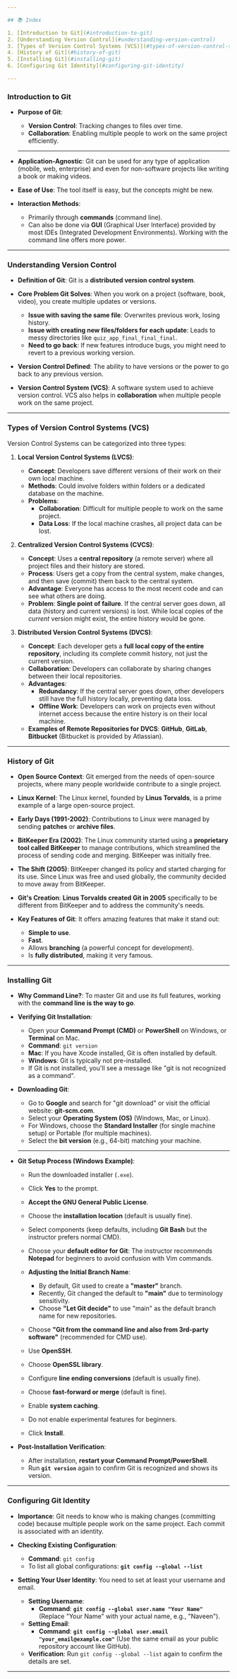 ```yaml
---

## 📚 Index  

1. [Introduction to Git](#introduction-to-git)
2. [Understanding Version Control](#understanding-version-control)
3. [Types of Version Control Systems (VCS)](#types-of-version-control-systems-vcs)
4. [History of Git](#history-of-git)
5. [Installing Git](#installing-git)
6. [Configuring Git Identity](#configuring-git-identity)

---
```

### Introduction to Git

*   **Purpose of Git**:
    *   **Version Control**: Tracking changes to files over time.
    *   **Collaboration**: Enabling multiple people to work on the same project efficiently.
      ---
*   **Application-Agnostic**: Git can be used for any type of application (mobile, web, enterprise) and even for non-software projects like writing a book or making videos.

  
*   **Ease of Use**: The tool itself is easy, but the concepts might be new.
*   **Interaction Methods**:
    *   Primarily through **commands** (command line).
    *   Can also be done via **GUI** (Graphical User Interface) provided by most IDEs (Integrated Development Environments). Working with the command line offers more power.
  ---  
  
### Understanding Version Control

*   **Definition of Git**: Git is a **distributed version control system**.
  
*   **Core Problem Git Solves**: When you work on a project (software, book, video), you create multiple updates or versions.
    *   **Issue with saving the same file**: Overwrites previous work, losing history.
    *   **Issue with creating new files/folders for each update**: Leads to messy directories like `quiz_app_final_final_final`.
    *   **Need to go back**: If new features introduce bugs, you might need to revert to a previous working version.
*   **Version Control Defined**: The ability to have versions or the power to go back to any previous version.
*   **Version Control System (VCS)**: A software system used to achieve version control. VCS also helps in **collaboration** when multiple people work on the same project.

---

### Types of Version Control Systems (VCS)

Version Control Systems can be categorized into three types:

1.  **Local Version Control Systems (LVCS)**:
   
    *   **Concept**: Developers save different versions of their work on their own local machine.
    *   **Methods**: Could involve folders within folders or a dedicated database on the machine.
    *   **Problems**:
        *   **Collaboration**: Difficult for multiple people to work on the same project.
        *   **Data Loss**: If the local machine crashes, all project data can be lost.
          
3.  **Centralized Version Control Systems (CVCS)**:
   
    *   **Concept**: Uses a **central repository** (a remote server) where all project files and their history are stored.
    *   **Process**: Users get a copy from the central system, make changes, and then save (commit) them back to the central system.
    *   **Advantage**: Everyone has access to the most recent code and can see what others are doing.
    *   **Problem**: **Single point of failure**. If the central server goes down, all data (history and current versions) is lost. While local copies of the *current* version might exist, the entire history would be gone.
      
4.  **Distributed Version Control Systems (DVCS)**:
   
    *   **Concept**: Each developer gets a **full local copy of the entire repository**, including its complete commit history, not just the current version.
    *   **Collaboration**: Developers can collaborate by sharing changes between their local repositories.
    *   **Advantages**:
        *   **Redundancy**: If the central server goes down, other developers still have the full history locally, preventing data loss.
        *   **Offline Work**: Developers can work on projects even without internet access because the entire history is on their local machine.
    *   **Examples of Remote Repositories for DVCS**: **GitHub**, **GitLab**, **Bitbucket** (Bitbucket is provided by Atlassian).

---  

### History of Git

*   **Open Source Context**: Git emerged from the needs of open-source projects, where many people worldwide contribute to a single project.
*   **Linux Kernel**: The Linux kernel, founded by **Linus Torvalds**, is a prime example of a large open-source project.
*   **Early Days (1991-2002)**: Contributions to Linux were managed by sending **patches** or **archive files**.
*   **BitKeeper Era (2002)**: The Linux community started using a **proprietary tool called BitKeeper** to manage contributions, which streamlined the process of sending code and merging. BitKeeper was initially free.
  
*   **The Shift (2005)**: BitKeeper changed its policy and started charging for its use. Since Linux was free and used globally, the community decided to move away from BitKeeper.
*   **Git's Creation**: **Linus Torvalds created Git in 2005** specifically to be different from BitKeeper and to address the community's needs.
  
*   **Key Features of Git**: It offers amazing features that make it stand out:
    *   **Simple to use**.
    *   **Fast**.
    *   Allows **branching** (a powerful concept for development).
    *   Is **fully distributed**, making it very famous.

---  

### Installing Git

*   **Why Command Line?**: To master Git and use its full features, working with the **command line is the way to go**.
*   **Verifying Git Installation**:
    *   Open your **Command Prompt (CMD)** or **PowerShell** on Windows, or **Terminal** on Mac.
    *   **Command**: `git version`
    *   **Mac**: If you have Xcode installed, Git is often installed by default.
    *   **Windows**: Git is typically not pre-installed.
    *   If Git is not installed, you'll see a message like "git is not recognized as a command".
      
*   **Downloading Git**:
  
    *   Go to **Google** and search for "git download" or visit the official website: **git-scm.com**.
    *   Select your **Operating System (OS)** (Windows, Mac, or Linux).
    *   For Windows, choose the **Standard Installer** (for single machine setup) or Portable (for multiple machines).
    *   Select the **bit version** (e.g., 64-bit) matching your machine.
      ---
    
*   **Git Setup Process (Windows Example)**:
  
    *   Run the downloaded installer (`.exe`).
    *   Click **Yes** to the prompt.
    *   **Accept the GNU General Public License**.
    *   Choose the **installation location** (default is usually fine).
    *   Select components (keep defaults, including **Git Bash** but the instructor prefers normal CMD).
    *   Choose your **default editor for Git**: The instructor recommends **Notepad** for beginners to avoid confusion with Vim commands.

      
    *   **Adjusting the Initial Branch Name**:
      
        *   By default, Git used to create a **"master"** branch.
        *   Recently, Git changed the default to **"main"** due to terminology sensitivity.
        *   Choose **"Let Git decide"** to use "main" as the default branch name for new repositories.
    *   Choose **"Git from the command line and also from 3rd-party software"** (recommended for CMD use).
    *   Use **OpenSSH**.
    *   Choose **OpenSSL library**.
    *   Configure **line ending conversions** (default is usually fine).
    *   Choose **fast-forward or merge** (default is fine).
    *   Enable **system caching**.
    *   Do not enable experimental features for beginners.
    *   Click **Install**.

*   **Post-Installation Verification**:
    *   After installation, **restart your Command Prompt/PowerShell**.
    *   Run **`git version`** again to confirm Git is recognized and shows its version.

---  

### Configuring Git Identity

*   **Importance**: Git needs to know who is making changes (committing code) because multiple people work on the same project. Each commit is associated with an identity.
  
*   **Checking Existing Configuration**:
    *   **Command**: `git config`
    *   To list all global configurations: **`git config --global --list`**
      
*   **Setting Your User Identity**: You need to set at least your username and email.
    *   **Setting Username**:
        *   **Command**: **`git config --global user.name "Your Name"`** (Replace "Your Name" with your actual name, e.g., "Naveen").
    *   **Setting Email**:
        *   **Command**: **`git config --global user.email "your_email@example.com"`** (Use the same email as your public repository account like GitHub).
    *   **Verification**: Run `git config --global --list` again to confirm the details are set.

  ---  
